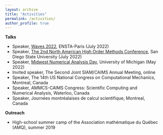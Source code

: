 ```yaml
---
layout: archive
title: "Activities"
permalink: /activities/
author_profile: true
---
```


**Talks** 

* Speaker, [Waves 2022](https://waves2022.apps.math.cnrs.fr/), ENSTA-Paris (July 2022)
* Speaker, [The 2nd North American High Order Methods Conference](https://sites.google.com/sdsu.edu/nahomcon2022/nahomcon-22), San Diego State University (July 2022)
* Speaker, [Midwest Numerical Analysis Day](https://sites.lsa.umich.edu/mwnaday2022/), University of Michigan (May 2022)
* Invited speaker, The Second Joint SIAM/CAIMS Annual Meeting, online 
* Speaker, The 14th US National Congress on Computational Mechanics, Montreal, Canada
* Speaker, AMMCS-CAIMS Congress: Scientific Computing and Numerical Analysis, Waterloo, Canada
* Speaker, Journées montréalaises de calcul scientifique, Montreal, Canada

**Outreach**

* High-school summer camp of the Association mathématique du Québec (AMQ), summer 2019
<!-- {% if site.talkmap_link == true %}

<p style="text-decoration:underline;"><a href="/talkmap.html">See a map of all the places I've given a talk!</a></p>

{% endif %} -->

<!-- {% for post in site.talks reversed %}
  {% include archive-single-talk.html %}
{% endfor %}
 -->
